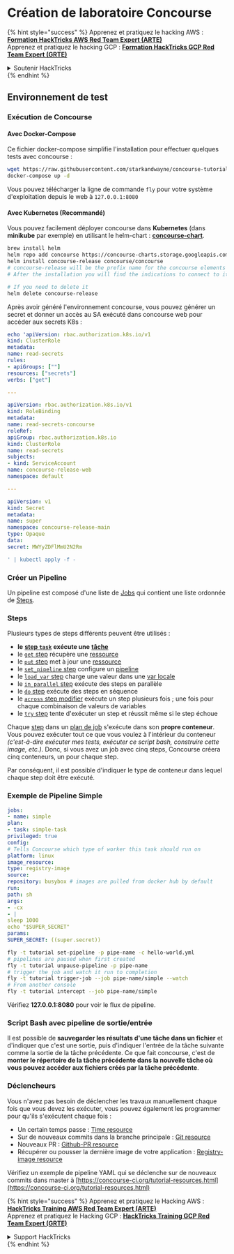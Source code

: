 # Création de laboratoire Concourse

{% hint style="success" %}
Apprenez et pratiquez le hacking AWS :<img src="../../.gitbook/assets/image (1) (1) (1) (1).png" alt="" data-size="line">[**Formation HackTricks AWS Red Team Expert (ARTE)**](https://training.hacktricks.xyz/courses/arte)<img src="../../.gitbook/assets/image (1) (1) (1) (1).png" alt="" data-size="line">\
Apprenez et pratiquez le hacking GCP : <img src="../../.gitbook/assets/image (2) (1).png" alt="" data-size="line">[**Formation HackTricks GCP Red Team Expert (GRTE)**<img src="../../.gitbook/assets/image (2) (1).png" alt="" data-size="line">](https://training.hacktricks.xyz/courses/grte)

<details>

<summary>Soutenir HackTricks</summary>

* Consultez les [**plans d'abonnement**](https://github.com/sponsors/carlospolop) !
* **Rejoignez le** 💬 [**groupe Discord**](https://discord.gg/hRep4RUj7f) ou le [**groupe telegram**](https://t.me/peass) ou **suivez** nous sur **Twitter** 🐦 [**@hacktricks\_live**](https://twitter.com/hacktricks_live)**.**
* **Partagez des astuces de hacking en soumettant des PR aux** [**HackTricks**](https://github.com/carlospolop/hacktricks) et [**HackTricks Cloud**](https://github.com/carlospolop/hacktricks-cloud) dépôts github.

</details>
{% endhint %}

## Environnement de test

### Exécution de Concourse

#### Avec Docker-Compose

Ce fichier docker-compose simplifie l'installation pour effectuer quelques tests avec concourse :
```bash
wget https://raw.githubusercontent.com/starkandwayne/concourse-tutorial/master/docker-compose.yml
docker-compose up -d
```
Vous pouvez télécharger la ligne de commande `fly` pour votre système d'exploitation depuis le web à `127.0.0.1:8080`

#### Avec Kubernetes (Recommandé)

Vous pouvez facilement déployer concourse dans **Kubernetes** (dans **minikube** par exemple) en utilisant le helm-chart : [**concourse-chart**](https://github.com/concourse/concourse-chart).
```bash
brew install helm
helm repo add concourse https://concourse-charts.storage.googleapis.com/
helm install concourse-release concourse/concourse
# concourse-release will be the prefix name for the concourse elements in k8s
# After the installation you will find the indications to connect to it in the console

# If you need to delete it
helm delete concourse-release
```
Après avoir généré l'environnement concourse, vous pouvez générer un secret et donner un accès au SA exécuté dans concourse web pour accéder aux secrets K8s :
```yaml
echo 'apiVersion: rbac.authorization.k8s.io/v1
kind: ClusterRole
metadata:
name: read-secrets
rules:
- apiGroups: [""]
resources: ["secrets"]
verbs: ["get"]

---

apiVersion: rbac.authorization.k8s.io/v1
kind: RoleBinding
metadata:
name: read-secrets-concourse
roleRef:
apiGroup: rbac.authorization.k8s.io
kind: ClusterRole
name: read-secrets
subjects:
- kind: ServiceAccount
name: concourse-release-web
namespace: default

---

apiVersion: v1
kind: Secret
metadata:
name: super
namespace: concourse-release-main
type: Opaque
data:
secret: MWYyZDFlMmU2N2Rm

' | kubectl apply -f -
```
### Créer un Pipeline

Un pipeline est composé d'une liste de [Jobs](https://concourse-ci.org/jobs.html) qui contient une liste ordonnée de [Steps](https://concourse-ci.org/steps.html).

### Steps

Plusieurs types de steps différents peuvent être utilisés :

* **le** [**step `task`**](https://concourse-ci.org/task-step.html) **exécute une** [**tâche**](https://concourse-ci.org/tasks.html)
* le [`get` step](https://concourse-ci.org/get-step.html) récupère une [ressource](https://concourse-ci.org/resources.html)
* le [`put` step](https://concourse-ci.org/put-step.html) met à jour une [ressource](https://concourse-ci.org/resources.html)
* le [`set_pipeline` step](https://concourse-ci.org/set-pipeline-step.html) configure un [pipeline](https://concourse-ci.org/pipelines.html)
* le [`load_var` step](https://concourse-ci.org/load-var-step.html) charge une valeur dans une [var locale](https://concourse-ci.org/vars.html#local-vars)
* le [`in_parallel` step](https://concourse-ci.org/in-parallel-step.html) exécute des steps en parallèle
* le [`do` step](https://concourse-ci.org/do-step.html) exécute des steps en séquence
* le [`across` step modifier](https://concourse-ci.org/across-step.html#schema.across) exécute un step plusieurs fois ; une fois pour chaque combinaison de valeurs de variables
* le [`try` step](https://concourse-ci.org/try-step.html) tente d'exécuter un step et réussit même si le step échoue

Chaque [step](https://concourse-ci.org/steps.html) dans un [plan de job](https://concourse-ci.org/jobs.html#schema.job.plan) s'exécute dans son **propre conteneur**. Vous pouvez exécuter tout ce que vous voulez à l'intérieur du conteneur _(c'est-à-dire exécuter mes tests, exécuter ce script bash, construire cette image, etc.)_. Donc, si vous avez un job avec cinq steps, Concourse créera cinq conteneurs, un pour chaque step.

Par conséquent, il est possible d'indiquer le type de conteneur dans lequel chaque step doit être exécuté.

### Exemple de Pipeline Simple
```yaml
jobs:
- name: simple
plan:
- task: simple-task
privileged: true
config:
# Tells Concourse which type of worker this task should run on
platform: linux
image_resource:
type: registry-image
source:
repository: busybox # images are pulled from docker hub by default
run:
path: sh
args:
- -cx
- |
sleep 1000
echo "$SUPER_SECRET"
params:
SUPER_SECRET: ((super.secret))
```

```bash
fly -t tutorial set-pipeline -p pipe-name -c hello-world.yml
# pipelines are paused when first created
fly -t tutorial unpause-pipeline -p pipe-name
# trigger the job and watch it run to completion
fly -t tutorial trigger-job --job pipe-name/simple --watch
# From another console
fly -t tutorial intercept --job pipe-name/simple
```
Vérifiez **127.0.0.1:8080** pour voir le flux de pipeline.

### Script Bash avec pipeline de sortie/entrée

Il est possible de **sauvegarder les résultats d'une tâche dans un fichier** et d'indiquer que c'est une sortie, puis d'indiquer l'entrée de la tâche suivante comme la sortie de la tâche précédente. Ce que fait concourse, c'est de **monter le répertoire de la tâche précédente dans la nouvelle tâche où vous pouvez accéder aux fichiers créés par la tâche précédente**.

### Déclencheurs

Vous n'avez pas besoin de déclencher les travaux manuellement chaque fois que vous devez les exécuter, vous pouvez également les programmer pour qu'ils s'exécutent chaque fois :

* Un certain temps passe : [Time resource](https://github.com/concourse/time-resource/)
* Sur de nouveaux commits dans la branche principale : [Git resource](https://github.com/concourse/git-resource)
* Nouveaux PR : [Github-PR resource](https://github.com/telia-oss/github-pr-resource)
* Récupérer ou pousser la dernière image de votre application : [Registry-image resource](https://github.com/concourse/registry-image-resource/)

Vérifiez un exemple de pipeline YAML qui se déclenche sur de nouveaux commits dans master à [https://concourse-ci.org/tutorial-resources.html](https://concourse-ci.org/tutorial-resources.html)

{% hint style="success" %}
Apprenez et pratiquez le Hacking AWS :<img src="../../.gitbook/assets/image (1) (1) (1) (1).png" alt="" data-size="line">[**HackTricks Training AWS Red Team Expert (ARTE)**](https://training.hacktricks.xyz/courses/arte)<img src="../../.gitbook/assets/image (1) (1) (1) (1).png" alt="" data-size="line">\
Apprenez et pratiquez le Hacking GCP : <img src="../../.gitbook/assets/image (2) (1).png" alt="" data-size="line">[**HackTricks Training GCP Red Team Expert (GRTE)**<img src="../../.gitbook/assets/image (2) (1).png" alt="" data-size="line">](https://training.hacktricks.xyz/courses/grte)

<details>

<summary>Support HackTricks</summary>

* Vérifiez les [**plans d'abonnement**](https://github.com/sponsors/carlospolop) !
* **Rejoignez le** 💬 [**groupe Discord**](https://discord.gg/hRep4RUj7f) ou le [**groupe telegram**](https://t.me/peass) ou **suivez** nous sur **Twitter** 🐦 [**@hacktricks\_live**](https://twitter.com/hacktricks_live)**.**
* **Partagez des astuces de hacking en soumettant des PR aux** [**HackTricks**](https://github.com/carlospolop/hacktricks) et [**HackTricks Cloud**](https://github.com/carlospolop/hacktricks-cloud) dépôts github.

</details>
{% endhint %}
